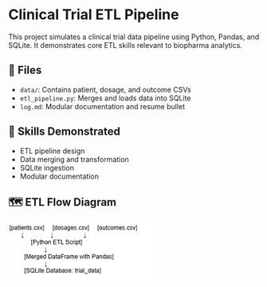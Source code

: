# Clinical Trial ETL Pipeline

This project simulates a clinical trial data pipeline using Python, Pandas, and SQLite. It demonstrates core ETL skills relevant to biopharma analytics.

## 📁 Files
- `data/`: Contains patient, dosage, and outcome CSVs
- `etl_pipeline.py`: Merges and loads data into SQLite
- `log.md`: Modular documentation and resume bullet

## 🧠 Skills Demonstrated
- ETL pipeline design
- Data merging and transformation
- SQLite ingestion
- Modular documentation

## 🗺️ ETL Flow Diagram

![ETL Flow](schema_diagram.png)
